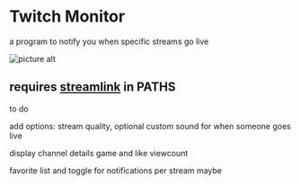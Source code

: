 # Twitch Monitor #

a program to notify you when specific streams go live





![picture alt](https://i.imgur.com/KdKtbXQ.png)

## requires [streamlink](https://streamlink.github.io/) in PATHS ##



to do

add options: stream quality, optional custom sound for when someone goes live

display channel details game and like viewcount

favorite list and toggle for notifications per stream maybe
